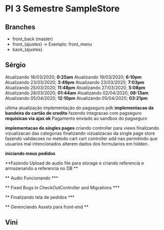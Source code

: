 # PI 3 Semestre SampleStore

## Branches

- front_back (master)
- front_(ajustes) -> Exemplo: front_menu
- back_(ajustes)

## Sérgio

Atualizando 18/03/2020; **0:25am** 
Atualizando 19/03/2020; **6:10pm** 
Atualizando 23/03/2020; **3:49pm**
Atualizando 23/03/2020; **7:03pm**
Atualizando 25/03/2020; **11:48pm** 
Atualizando 27/03/2020; **5:08pm** 
Atualizando 28/03/2020; **01:44am** 
Atualizando 02/04/2020; **08:13am**
Atualizando 05/04/2020; **12:10pm**
Atualizando 05/04/2020; **03:21pm**

ultima atualização implementação do pagseguro pdk
**implementacao da bandeira do cartão de credito**
fazendo integracao com pagseguro **requisicao via ajax ok**
Pagamento enviado ao sandbox do pagseguro 

**implementacao de singles pages**
criando controller para views
finalizando vizualizacao das categorias 
finalizando vizualizacao da single page store
fazendo validacoes no metodo cart cart controller add
nao permitindo que usuarios mal intencionados alterem dados 
dos formularios em hidden.

**iniciando meus pedidos**

**Fazendo Upload de audio file para storage e criando referencia e armazenando a referencia no DB **

** Audio Funcionando ***

** Fixed Bugs in CheckOutController and Migrations ***

** Finalizando tela de pedidos ***

** Gerenciando Assets para front-end **

## Vini





